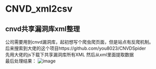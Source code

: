 # CNVD_xml2csv
## cnvd共享漏洞库xml整理
公司需要用到cnvd漏洞库，起初想写个爬虫爬页面，但是站点有反爬机制。  
后来搜索到大佬的这个项目https://github.com/you8023/CNVDSpider  
先用大佬的js下载下共享漏洞库所有XML 然后从xml里面提取数据  
最后处理结果：
![image](https://user-images.githubusercontent.com/53103912/177282049-31376e3d-e1df-4f36-9576-62548ec83723.png)
